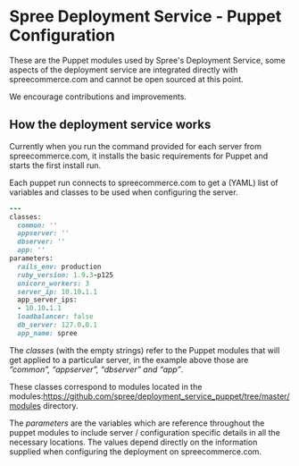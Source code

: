 Spree Deployment Service - Puppet Configuration
===============================================

These are the Puppet modules used by Spree's Deployment Service, some aspects of the deployment service are integrated directly with spreecommerce.com and cannot be open sourced at this point.

We encourage contributions and improvements.


How the deployment service works
--------------------------------

Currently when you run the command provided for each server from spreecommerce.com, it installs the basic requirements for Puppet and starts the first install run. 

Each puppet run connects to spreecommerce.com to get a (YAML) list of variables and classes to be used when configuring the server.


````ruby
---
classes:
  common: ''
  appserver: ''
  dbserver: ''
  app: ''
parameters:
  rails_env: production
  ruby_version: 1.9.3-p125
  unicorn_workers: 3
  server_ip: 10.10.1.1
  app_server_ips:
  - 10.10.1.1
  loadbalancer: false
  db_server: 127.0.0.1
  app_name: spree
````

The *classes* (with the empty strings) refer to the Puppet modules that will get applied to a particular server, in the example above those are *”common”, “appserver”, “dbserver” and “app”*. 


These classes correspond to modules located in the modules:https://github.com/spree/deployment_service_puppet/tree/master/modules directory.


The *parameters* are the variables which are reference throughout the puppet modules to include server / configuration specific details in all the necessary locations. The values depend directly on the information supplied when configuring the deployment on spreecommerce.com.
